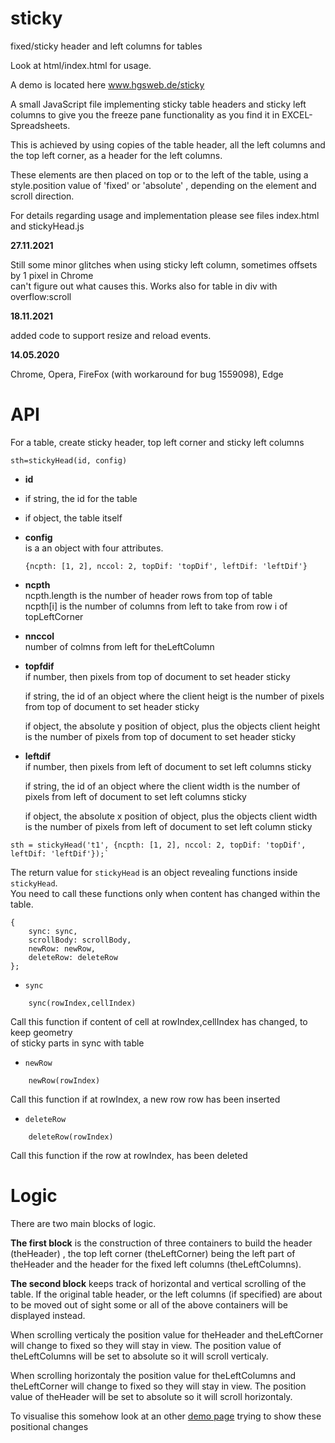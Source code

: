 sticky
=======

fixed/sticky header and left columns for tables

Look at html/index.html  for usage.

A demo is located here <a href='https://www.hgsweb.de/sticky/index.html'>www.hgsweb.de/sticky</a>

A small JavaScript file implementing sticky table headers and 
sticky left columns to give you the freeze pane functionality 
as you find it in EXCEL-Spreadsheets.

This is achieved by using copies of the table header, all the left columns and
the top left corner, as a header for the left columns.

These elements are then placed on top or to the left of the table, using a style.position
value of 'fixed' or 'absolute' , depending on the element and scroll direction.

For details regarding usage and implementation please see 
files index.html and stickyHead.js 

**27.11.2021**

Still some minor glitches when using sticky left column, sometimes offsets by 1 pixel in Chrome  
can't figure out what causes this.
Works also for table in div with overflow:scroll

**18.11.2021**

added code to support resize and reload events.

**14.05.2020**

Chrome, Opera, FireFox (with workaround for bug 1559098), Edge

API
===
For a table, create sticky header, top left corner and sticky left columns

```
sth=stickyHead(id, config)
```

- **id**    
- if string, the id for the table  
- if object, the table itself  

- **config**  
    is a an object with four attributes.
    ```
    {ncpth: [1, 2], nccol: 2, topDif: 'topDif', leftDif: 'leftDif'}
    ```
- **ncpth**  
    ncpth.length is the number of header rows from top of table  
    ncpth[i] is the number of columns from left to take from row i of topLeftCorner  
- **nnccol**  
number of colmns from left for theLeftColumn  
- **topfdif**  
    if number, then pixels from top of document to set header sticky  

    if string, the id of an object where the client heigt is the number of  pixels from top of document to set header sticky  

    if object, the absolute y position of object, plus the objects client height is the number of  pixels from top of document to set header sticky  
- **leftdif**  
    if number, then pixels from left of document to set left columns  sticky  

    if string, the id of an object where the client width is the number of  pixels from left of document to set left columns sticky  

    if object, the absolute x position of object, plus the objects client width is the number of pixels from left of 
    document to set left column sticky  

```
sth = stickyHead('t1', {ncpth: [1, 2], nccol: 2, topDif: 'topDif', leftDif: 'leftDif'});`
```
The return value for `stickyHead` is an object revealing functions inside `stickyHead`.  
You need to call these functions only when content has changed within the table.
```
{
    sync: sync,
    scrollBody: scrollBody,
    newRow: newRow,
    deleteRow: deleteRow
};
```

- `sync`
```
    sync(rowIndex,cellIndex)
```
   Call this function if content of cell at rowIndex,cellIndex has changed, to keep geometry  
   of sticky parts in sync with table

- `newRow`
```
    newRow(rowIndex)
```
   Call this function if at rowIndex, a new row row has been inserted


- `deleteRow`
```
    deleteRow(rowIndex)
```
   Call this function if the row at rowIndex, has been deleted




Logic
=====

There are two main blocks of logic.

<b>The first block</b> is the construction of three containers to build
the header (theHeader) , the top left corner (theLeftCorner) being the left part of theHeader 
and the header for the fixed left columns (theLeftColumns).

<b>The second block</b> keeps track of horizontal and vertical scrolling of the table.
If the original table header, or the left columns (if specified) are about to be moved
out of sight some or all of the above containers will be displayed instead.

When scrolling verticaly the position value for theHeader and theLeftCorner will change to fixed 
so they will stay in view. The position value of theLeftColumns will be set to absolute so it will scroll verticaly. 

When scrolling horizontaly the position value for theLeftColumns and theLeftCorner will change to fixed so 
they will stay in view. The position value of theHeader will be set to absolute so it will scroll horizontaly. 

To visualise this somehow look at an other <a href='http://hgsweb.de/floater/html/demo.html'> demo page</a> trying to show these positional changes

